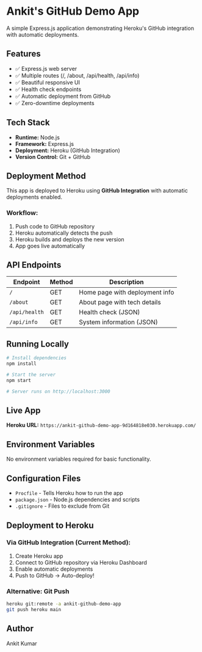 # Ankit's GitHub Demo App

A simple Express.js application demonstrating Heroku's GitHub integration with automatic deployments.

## Features

- ✅ Express.js web server
- ✅ Multiple routes (/, /about, /api/health, /api/info)
- ✅ Beautiful responsive UI
- ✅ Health check endpoints
- ✅ Automatic deployment from GitHub
- ✅ Zero-downtime deployments

## Tech Stack

- **Runtime:** Node.js
- **Framework:** Express.js
- **Deployment:** Heroku (GitHub Integration)
- **Version Control:** Git + GitHub

## Deployment Method

This app is deployed to Heroku using **GitHub Integration** with automatic deployments enabled.

### Workflow:
1. Push code to GitHub repository
2. Heroku automatically detects the push
3. Heroku builds and deploys the new version
4. App goes live automatically

## API Endpoints

| Endpoint | Method | Description |
|----------|--------|-------------|
| `/` | GET | Home page with deployment info |
| `/about` | GET | About page with tech details |
| `/api/health` | GET | Health check (JSON) |
| `/api/info` | GET | System information (JSON) |

## Running Locally

```bash
# Install dependencies
npm install

# Start the server
npm start

# Server runs on http://localhost:3000
```

## Live App

**Heroku URL:** `https://ankit-github-demo-app-9d164818e030.herokuapp.com/`

## Environment Variables

No environment variables required for basic functionality.

## Configuration Files

- `Procfile` - Tells Heroku how to run the app
- `package.json` - Node.js dependencies and scripts
- `.gitignore` - Files to exclude from Git

## Deployment to Heroku

### Via GitHub Integration (Current Method):

1. Create Heroku app
2. Connect to GitHub repository via Heroku Dashboard
3. Enable automatic deployments
4. Push to GitHub → Auto-deploy!

### Alternative: Git Push

```bash
heroku git:remote -a ankit-github-demo-app
git push heroku main
```

## Author

Ankit Kumar
